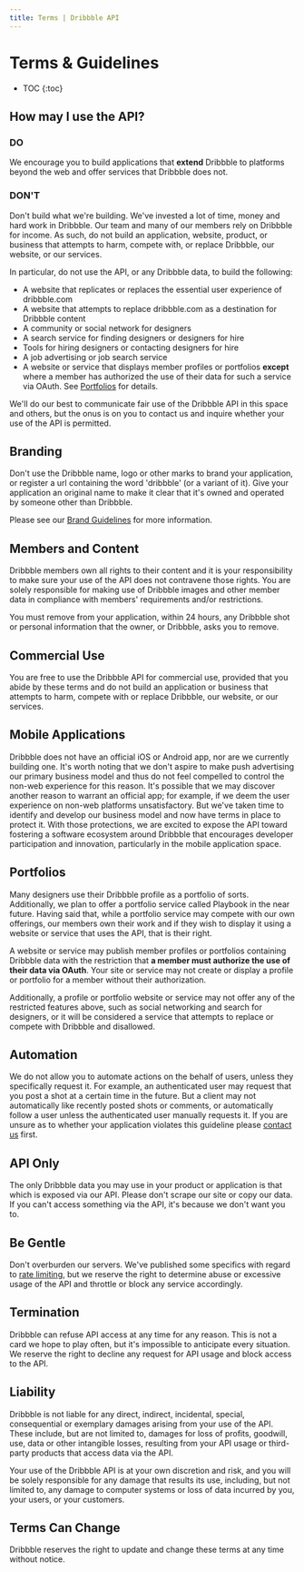 ```yaml
---
title: Terms | Dribbble API
---
```


# Terms &amp; Guidelines

* TOC
{:toc}

## How may I use the API?

### DO

We encourage you to build applications that **extend** Dribbble to platforms
beyond the web and offer services that Dribbble does not.

### DON'T

Don't build what we're building. We've invested a lot of time, money and hard
work in Dribbble. Our team and many of our members rely on Dribbble for income.
As such, do not build an application, website, product, or business that
attempts to harm, compete with, or replace Dribbble, our website, or our
services.

In particular, do not use the API, or any Dribbble data, to build the following:

- A website that replicates or replaces the essential user experience of
  dribbble.com
- A website that attempts to replace dribbble.com as a destination for Dribbble
  content
- A community or social network for designers
- A search service for finding designers or designers for hire
- Tools for hiring designers or contacting designers for hire
- A job advertising or job search service
- A website or service that displays member profiles or portfolios **except** where a member has authorized the use of their data for such a service via OAuth. See [Portfolios](#portfolios) for details.

We'll do our best to communicate fair use of the Dribbble API in this space and
others, but the onus is on you to contact us and inquire whether your use of the
API is permitted.

## Branding

Don't use the Dribbble name, logo or other marks to brand your application, or
register a url containing the word 'dribbble' (or a variant of it). Give your
application an original name to make it clear that it's owned and operated by
someone other than Dribbble.

Please see our [Brand Guidelines](https://dribbble.com/branding) for more
information.

## Members and Content

Dribbble members own all rights to their content and it is your responsibility
to make sure your use of the API does not contravene those rights. You are
solely responsible for making use of Dribbble images and other member data in
compliance with members' requirements and/or restrictions.

You must remove from your application, within 24 hours, any Dribbble shot or
personal information that the owner, or Dribbble, asks you to remove.

## Commercial Use

You are free to use the Dribbble API for commercial use, provided that you abide
by these terms and do not build an application or business that attempts to
harm, compete with or replace Dribbble, our website, or our services.

## Mobile Applications

Dribbble does not have an official iOS or Android app, nor are we currently
building one. It's worth noting that we don't aspire to make push advertising
our primary business model and thus do not feel compelled to control the non-web
experience for this reason. It's possible that we may discover another reason to
warrant an official app; for example, if we deem the user experience on non-web
platforms unsatisfactory. But we've taken time to identify and develop our
business model and now have terms in place to protect it. With those
protections, we are excited to expose the API toward fostering a software
ecosystem around Dribbble that encourages developer participation and
innovation, particularly in the mobile application space.

## Portfolios

Many designers use their Dribbble profile as a portfolio of sorts. Additionally,
we plan to offer a portfolio service called Playbook in the near future. Having said that, while a portfolio service may compete with our own offerings, our members own their work and if they wish to display it using a website or service that uses the API, that is their right.

A website or service may publish member profiles or portfolios containing Dribbble data with the restriction that **a member must authorize the use of their data via OAuth**. Your site or service may not create or display a profile or portfolio for a member without their authorization.

Additionally, a profile or portfolio website or service may not offer any of the restricted features above, such as social networking and search for designers, or it will be considered a service that attempts to replace or compete with Dribbble and disallowed.

## Automation

We do not allow you to automate actions on the behalf of users, unless they
specifically request it. For example, an authenticated user may request that you
post a shot at a certain time in the future. But a client may not automatically
like recently posted shots or comments, or automatically follow a user unless
the authenticated user manually requests it. If you are unsure as to whether
your application violates this guideline please [contact us][] first.

## API Only

The only Dribbble data you may use in your product or application is that which
is exposed via our API. Please don't scrape our site or copy our data. If you
can't access something via the API, it's because we don't want you to.

## Be Gentle

Don't overburden our servers. We've published some specifics with regard to
[rate limiting](/v1/#rate-limiting), but we reserve the right to determine abuse
or excessive usage of the API and throttle or block any service accordingly.

## Termination

Dribbble can refuse API access at any time for any reason. This is not a card we
hope to play often, but it's impossible to anticipate every situation. We
reserve the right to decline any request for API usage and block access to the
API.

## Liability

Dribbble is not liable for any direct, indirect, incidental, special,
consequential or exemplary damages arising from your use of the API. These
include, but are not limited to, damages for loss of profits, goodwill, use,
data or other intangible losses, resulting from your API usage or third-party
products that access data via the API.

Your use of the Dribbble API is at your own discretion and risk, and you will be
solely responsible for any damage that results its use, including, but not
limited to, any damage to computer systems or loss of data incurred by you, your
users, or your customers.

## Terms Can Change

Dribbble reserves the right to update and change these terms at any time without
notice.

[contact us]: https://dribbble.com/contact?api
